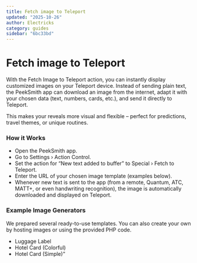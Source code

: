```yaml
---
title: Fetch image to Teleport
updated: "2025-10-26"
author: Electricks
category: guides
sidebar: "6bc33bd"
---
```


# Fetch image to Teleport

With the Fetch Image to Teleport action, you can instantly display customized images on your Teleport device. Instead of sending plain text, the PeekSmith app can download an image from the internet, adapt it with your chosen data (text, numbers, cards, etc.), and send it directly to Teleport.

This makes your reveals more visual and flexible – perfect for predictions, travel themes, or unique routines.

### How it Works

- Open the PeekSmith app.
- Go to Settings › Action Control.
- Set the action for “New text added to buffer” to Special › Fetch to Teleport.
- Enter the URL of your chosen image template (examples below).
- Whenever new text is sent to the app (from a remote, Quantum, ATC, MATT+, or even handwriting recognition), the image is automatically downloaded and displayed on Teleport.

### Example Image Generators

We prepared several ready-to-use templates. You can also create your own by hosting images or using the provided PHP code.

- Luggage Label
- Hotel Card (Colorful)
- Hotel Card (Simple)”
